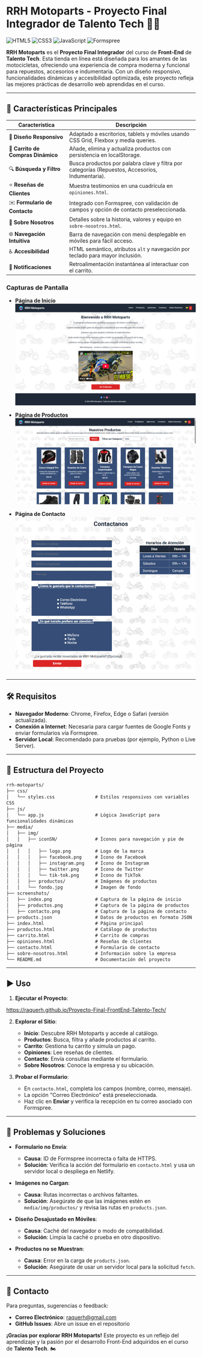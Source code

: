 # RRH Motoparts - Proyecto Final Integrador de Talento Tech 🚴‍♂️

![HTML5](https://img.shields.io/badge/HTML5-E34F26?style=flat&logo=html5&logoColor=white) 
![CSS3](https://img.shields.io/badge/CSS3-1572B6?style=flat&logo=css3&logoColor=white) 
![JavaScript](https://img.shields.io/badge/JavaScript-F7DF1E?style=flat&logo=javascript&logoColor=black) 
![Formspree](https://img.shields.io/badge/Formspree-4.0-2C3E50?style=flat)

**RRH Motoparts** es el **Proyecto Final Integrador** del curso de **Front-End** de **Talento Tech**. Esta tienda en línea está diseñada para los amantes de las motocicletas, ofreciendo una experiencia de compra moderna y funcional para repuestos, accesorios e indumentaria. Con un diseño responsivo, funcionalidades dinámicas y accesibilidad optimizada, este proyecto refleja las mejores prácticas de desarrollo web aprendidas en el curso.

---

## 🌟 **Características Principales**

| **Característica**                  | **Descripción**                                                                 |
|-------------------------------------|---------------------------------------------------------------------------------|
| 🎨 **Diseño Responsivo**            | Adaptado a escritorios, tablets y móviles usando CSS Grid, Flexbox y media queries. |
| 🛒 **Carrito de Compras Dinámico**   | Añade, elimina y actualiza productos con persistencia en localStorage.           |
| 🔍 **Búsqueda y Filtro**            | Busca productos por palabra clave y filtra por categorías (Repuestos, Accesorios, Indumentaria). |
| ⭐ **Reseñas de Clientes**           | Muestra testimonios en una cuadrícula en `opiniones.html`.                       |
| ✉️ **Formulario de Contacto**       | Integrado con Formspree, con validación de campos y opción de contacto preseleccionada. |
| 📖 **Sobre Nosotros**               | Detalles sobre la historia, valores y equipo en `sobre-nosotros.html`.           |
| 🌐 **Navegación Intuitiva**         | Barra de navegación con menú desplegable en móviles para fácil acceso.           |
| ♿ **Accesibilidad**                 | HTML semántico, atributos `alt` y navegación por teclado para mayor inclusión.   |
| 🔔 **Notificaciones**               | Retroalimentación instantánea al interactuar con el carrito.                     |

### **Capturas de Pantalla**
- **Página de Inicio**  
  ![Página de Inicio](screenshots/index.PNG)

- **Página de Productos**  
  ![Página de Productos](screenshots/productos.png)

- **Página de Contacto**  
  ![Página de Contacto](screenshots/contacto.png)

---

## 🛠 **Requisitos**

- **Navegador Moderno**: Chrome, Firefox, Edge o Safari (versión actualizada).
- **Conexión a Internet**: Necesaria para cargar fuentes de Google Fonts y enviar formularios vía Formspree.
- **Servidor Local**: Recomendado para pruebas (por ejemplo, Python o Live Server).

---

## 📂 **Estructura del Proyecto**

```
rrh-motoparts/
├── css/
│   └── styles.css               # Estilos responsivos con variables CSS
├── js/
│   └── app.js                   # Lógica JavaScript para funcionalidades dinámicas
├── media/
│   ├── img/
│   │   ├── iconSN/              # Íconos para navegación y pie de página
│   │   │   ├── logo.png         # Logo de la marca
│   │   │   ├── facebook.png     # Ícono de Facebook
│   │   │   ├── instagram.png    # Ícono de Instagram
│   │   │   ├── twitter.png      # Ícono de Twitter
│   │   │   └── tik-tok.png      # Ícono de TikTok
│   │   ├── productos/           # Imágenes de productos
│   │   └── fondo.jpg            # Imagen de fondo
├── screenshots/
│   ├── index.png                # Captura de la página de inicio
│   ├── productos.png            # Captura de la página de productos
│   ├── contacto.png             # Captura de la página de contacto
├── products.json                # Datos de productos en formato JSON
├── index.html                   # Página principal
├── productos.html               # Catálogo de productos
├── carrito.html                 # Carrito de compras
├── opiniones.html               # Reseñas de clientes
├── contacto.html                # Formulario de contacto
├── sobre-nosotros.html          # Información sobre la empresa
└── README.md                    # Documentación del proyecto
```

---

## ▶️ **Uso**

1. **Ejecutar el Proyecto**:

  https://raquerh.github.io/Proyecto-Final-FrontEnd-Talento-Tech/

2. **Explorar el Sitio**:
   - **Inicio**: Descubre RRH Motoparts y accede al catálogo.
   - **Productos**: Busca, filtra y añade productos al carrito.
   - **Carrito**: Gestiona tu carrito y simula un pago.
   - **Opiniones**: Lee reseñas de clientes.
   - **Contacto**: Envía consultas mediante el formulario.
   - **Sobre Nosotros**: Conoce la empresa y su ubicación.

3. **Probar el Formulario**:
   - En `contacto.html`, completa los campos (nombre, correo, mensaje).
   - La opción "Correo Electrónico" está preseleccionada.
   - Haz clic en **Enviar** y verifica la recepción en tu correo asociado con Formspree.

---

## 🐛 **Problemas y Soluciones**

- **Formulario no Envía**:
  - **Causa**: ID de Formspree incorrecta o falta de HTTPS.
  - **Solución**: Verifica la acción del formulario en `contacto.html` y usa un servidor local o despliega en Netlify.

- **Imágenes no Cargan**:
  - **Causa**: Rutas incorrectas o archivos faltantes.
  - **Solución**: Asegúrate de que las imágenes estén en `media/img/productos/` y revisa las rutas en `products.json`.

- **Diseño Desajustado en Móviles**:
  - **Causa**: Caché del navegador o modo de compatibilidad.
  - **Solución**: Limpia la caché o prueba en otro dispositivo.

- **Productos no se Muestran**:
  - **Causa**: Error en la carga de `products.json`.
  - **Solución**: Asegúrate de usar un servidor local para la solicitud `fetch`.

---

## 📧 **Contacto**

Para preguntas, sugerencias o feedback:
- **Correo Electrónico**: raquerh@gmail.com
- **GitHub Issues**: Abre un issue en el repositorio


**¡Gracias por explorar RRH Motoparts!** Este proyecto es un reflejo del aprendizaje y la pasión por el desarrollo Front-End adquiridos en el curso de **Talento Tech**. 🏍️